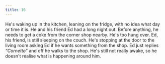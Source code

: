 ```yaml
---
title: 16
---
```


He's waking up in the kitchen, leaning on the fridge, with no idea what day or time it is.
He and his friend Ed had a long night out.
Before anything, he needs to get a coke from the corner shop nearby.
He's too hung over.
Ed, his friend, is still sleeping on the couch.
He's stopping at the door to the living room asking Ed if he wants something from the shop.
Ed just replies _&ldquo;Cornetto&rdquo;_ and off he walks to the shop.
He's still not really awake, so he doesn't realise what is happening around him.
